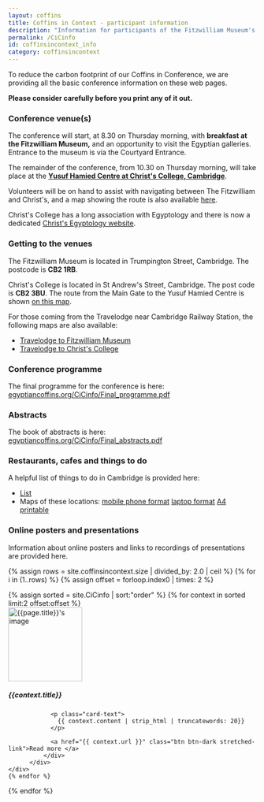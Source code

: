 ```yaml
---
layout: coffins
title: Coffins in Context - participant information
description: "Information for participants of the Fitzwilliam Museum's Coffins in Context conference 2024"
permalink: /CiCinfo
id: coffinsincontext_info
category: coffinsincontext
---
```

To reduce the carbon footprint of our Coffins in Conference, we are providing all the 
basic conference information on these web pages. 

**Please consider carefully before you print any of it out.**

### Conference venue(s)

The conference will start, at 8.30 on Thursday morning, with **breakfast at the Fitzwilliam Museum,**
and an opportunity to visit the Egyptian galleries. Entrance to the museum is via the Courtyard Entrance.

The remainder of the conference, from 10.30 on Thursday morning, will take place at the 
**[Yusuf Hamied Centre at Christ's College, 
Cambridge](https://www.christs.cam.ac.uk/facilities/yusuf-hamied)**.

Volunteers will be on hand to assist with navigating between The Fitzwilliam and Christ's, and a map showing the route is also available 
[here](/assets/pdfs/Fitz-Christs_map.pdf).

Christ's College has a long association with Egyptology and there is now a 
dedicated [Christ's Egyptology website](https://egyptology.christs.cam.ac.uk/).

### Getting to the venues

The Fitzwilliam Museum is located in Trumpington Street, Cambridge. The postcode is **CB2 1RB**.

Christ's College is located in St Andrew's Street, Cambridge. The post code is **CB2 3BU**. The route from the Main Gate to the Yusuf Hamied Centre is
shown [on this map](/assets/pdfs/Christ's_map.pdf).

For those coming from the Travelodge near Cambridge Railway Station, the following maps are also available:

* [Travelodge to Fitzwilliam Museum](/assets/pdfs/Travelodge-Fitzwilliam_map.pdf)
* [Travelodge to Christ's College](/assets/pdfs/Travelodge-Christ's_map.pdf)

### Conference programme 

The final programme for the conference is here: 
[egyptiancoffins.org/CiCinfo/Final_programme.pdf](/CiCinfo/Final_programme.pdf)

### Abstracts

The book of abstracts is here:
[egyptiancoffins.org/CiCinfo/Final_abstracts.pdf](/CiCinfo/Final_abstracts.pdf)

### Restaurants, cafes and things to do

A helpful list of things to do in Cambridge is provided here:

* [List](/assets/pdfs/Food_Attractions_Final.pdf)
* Maps of these locations: [mobile phone format](/images/coffinsincontext/MapFood_Laptop.png) [laptop format](assets/pdfs/MapFood_Laptop.pdf)
[A4 printable](/assets/pdfs/MapFood_Print_A4.pdf)

### Online posters and presentations

Information about online posters and links to recordings of presentations are provided here.

{% assign rows = site.coffinsincontext.size | divided_by: 2.0 | ceil %}
{% for i in (1..rows) %}
  {% assign offset = forloop.index0 | times: 2 %}
  <div class="row">
  {% assign sorted = site.CiCinfo | sort:"order" %}
  {% for context in sorted limit:2 offset:offset %}
     <div class="col-md-6 mt-3">
          <div class="card h-100">
              <div class="card-body">
              <img class="align-self-center mr-3 rounded-circle float-right thumb-post" src="{{context.image}}"
                             alt="{{page.title}}'s image" height="150" width="150">
                <h5 class="card-title">{{context.title}}</h5>

                <p class="card-text">
                  {{ context.content | strip_html | truncatewords: 20}}
                </p>

                <a href="{{ context.url }}" class="btn btn-dark stretched-link">Read more </a>
              </div>
          </div>
    </div>
    {% endfor %}
  </div>
{% endfor %}
